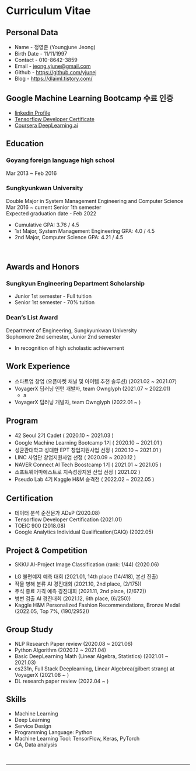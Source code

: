 # Curriculum Vitae 


## Personal Data
- Name - 정영준 (Youngjune Jeong)
- Birth Date - 11/11/1997 
- Contact - 010-8642-3859
- Email - jeong.yjune@gmail.com
- Github - https://github.com/yjunej
- Blog - https://dlaiml.tistory.com/


## Google Machine Learning Bootcamp 수료 인증
- [linkedin Profile](https://www.linkedin.com/in/youngjune-jeong-304428204)
- [Tensorflow Developer Certificate](https://www.credential.net/7cf97353-1502-4889-982b-da9be70bdec9)
- [Coursera DeepLearning.ai](https://www.coursera.org/account/accomplishments/specialization/certificate/7W5M8HGKST72)


## Education

### Goyang foreign language high school
Mar 2013 ~ Feb 2016

### Sungkyunkwan University

Double Major in System Management Engineering and Computer Science<br>
Mar 2016 ~ current Senior 1th semester<br>
Expected graduation date - Feb 2022<br>

- Cumulative GPA: 3.76 / 4.5
- 1st Major, System Management Engineering GPA: 4.0 / 4.5
- 2nd Major, Computer Science GPA: 4.21 / 4.5

<br>

## Awards and Honors

### Sungkyun Engineering Department Scholarship
  
- Junior 1st semester  - Full tuition
- Senior 1st semester - 70% tuition



### Dean’s List Award

Department of Engineering, Sungkyunkwan University   
Sophomore 2nd semester, Junior 2nd semester
- In recognition of high scholastic achievement


## Work Experience
- 스타트업 창업 (오픈마켓 채널 및 아이템 추천 솔루션) (2021.02 ~ 2021.07)
- VoyagerX 딥러닝 인턴 개발자, team Ownglyph (2021.07 ~ 2022.01)
  -  a
- VoyagerX 딥러닝 개발자, team Ownglyph (2022.01 ~ )


## Program

- 42 Seoul 2기 Cadet ( 2020.10 ~ 2021.03 )
- Google Machine Learning Bootcamp 1기 ( 2020.10 ~ 2021.01 )
- 성균관대학교 성대한 EPT 창업지원사업 선정 ( 2020.10 ~ 2021.01 )
- LINC 사업단 창업지원사업 선정 ( 2020.09 ~ 2020.12 )
- NAVER Connect AI Tech Boostcamp 1기 ( 2021.01 ~ 2021.05 )
- 소프트웨어마에스트로 지속성장지원 산업 선정 ( 2021.02 )
- Pseudo Lab 4기 Kaggle H&M 승격전 ( 2022.02 ~ 2022.05 )



## Certification

- 데이터 분석 준전문가 ADsP (2020.08)
- Tensorflow Developer Certification (2021.01)
- TOEIC 900 (2018.08)
- Google Analytics Individual Qualification(GAIQ) (2022.05)

## Project & Competition
<!-- - SKKU Cafe Rating Web (2019.09) -->
<!-- - (https://github.com/hectic97/SKKU-Cafe-Web/blob/master/README.md) -->
<!-- - Dacon 천체 유형 분류 대회 (2020.02, rank: 상위 19%) -->
<!-- - (https://github.com/hectic97/Trace/tree/master/Data_AI_Competition/SDSS) -->
<!-- - Item-based 추천 알고리즘을 사용한 고령층을 위한 국내영화 추천 시스템 (2020.03) -->
<!-- - (https://github.com/hectic97/Korean-Movie-Recommender) -->
<!-- - PoAIt (언어모델을 활용한 한국 시 생성) (2020.04) -->
<!-- - (https://github.com/hectic97/Korean-poetry-generator) -->
- SKKU AI-Project Image Classification (rank: 1/44) (2020.06)
<!-- - (https://github.com/hectic97/Imbalanced-cifar-100-classification)  -->
<!-- - 2020 SKT 행복 인사이트 (2020.06) -->
<!-- - (https://github.com/hectic97/Trace/blob/master/Data_AI_Competition/AOAS_SK_insight.pdf) -->
<!-- - 2020 AngelHack Seoul Hackaton: 해커톤 대상 온라인 자동 팀매칭 솔루션 (2020.06) -->
<!-- - (https://github.com/hectic97/AngelHack_web) -->
<!-- - Kaggle Siim Competition (2020.08) -->
<!-- - 빅콘테스트: SARIMAX 시계열 예측과 머신러닝 모델의 특성 중요도를 활용한 코로나 시대 위험 산업군 도출 (2021.01)(https://github.com/hectic97/Kaggle_Competition/blob/master/bigcontest2020/AOAS_MAIN_PDF.pdf) -->
- LG 불편예지 예측 대회 (2021.01, 14th place (14/418), 본선 진출)
- 작물 병해 분류 AI 경진대회 (2021.10, 2nd place, (2/175))
- 주식 종료 가격 예측 경진대회 (2021.11, 2nd place, (2/672))
- 병변 검출 AI 경진대회 (2021.12, 6th place, (6/250))
- Kaggle H&M Personalized Fashion Recommendations, Bronze Medal (2022.05, Top 7%, (190/2952))

## Group Study
- NLP Research Paper review (2020.08 ~ 2021.06)
- Python Algorithm (2020.12 ~ 2021.04)
- Basic DeepLearning Math (Linear Algebra, Statistics) (2021.01 ~ 2021.03)
- cs231n, Full Stack Deeplearning, Linear Algebrea(gilbert strang) at VoyagerX (2021.08 ~ )
- DL research paper review (2022.04 ~ )

## Skills
- Machine Learning
- Deep Learning
- Service Design
- Programming Language: Python
- Machine Learning Tool: TensorFlow, Keras, PyTorch
- GA, Data analysis


<br>

----

